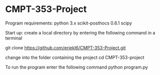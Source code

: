 # CMPT-353-Project
Program requirements:
python 3.x
scikit-posthocs 0.6.1
scipy

Start up:
create a local directory by entering the following command in a terminal

git clone https://github.com/eriekl6/CMPT-353-Project.git

change into the folder containing the project
cd CMPT-353-project

To run the program enter the following command
python program.py